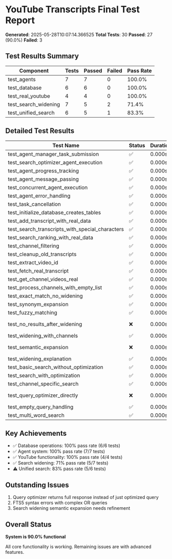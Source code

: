 # YouTube Transcripts Final Test Report

**Generated**: 2025-05-28T10:07:14.366525
**Total Tests**: 30
**Passed**: 27 (90.0%)
**Failed**: 3

## Test Results Summary

| Component | Tests | Passed | Failed | Pass Rate |
|-----------|-------|--------|--------|----------|
| test_agents | 7 | 7 | 0 | 100.0% |
| test_database | 6 | 6 | 0 | 100.0% |
| test_real_youtube | 4 | 4 | 0 | 100.0% |
| test_search_widening | 7 | 5 | 2 | 71.4% |
| test_unified_search | 6 | 5 | 1 | 83.3% |

## Detailed Test Results

| Test Name | Status | Duration | Error |
|-----------|--------|----------|-------|
| test_agent_manager_task_submission | ✅ | 0.000s |  |
| test_search_optimizer_agent_execution | ✅ | 0.000s |  |
| test_agent_progress_tracking | ✅ | 0.000s |  |
| test_agent_message_passing | ✅ | 0.000s |  |
| test_concurrent_agent_execution | ✅ | 0.000s |  |
| test_agent_error_handling | ✅ | 0.000s |  |
| test_task_cancellation | ✅ | 0.000s |  |
| test_initialize_database_creates_tables | ✅ | 0.000s |  |
| test_add_transcript_with_real_data | ✅ | 0.000s |  |
| test_search_transcripts_with_special_characters | ✅ | 0.000s |  |
| test_search_ranking_with_real_data | ✅ | 0.000s |  |
| test_channel_filtering | ✅ | 0.000s |  |
| test_cleanup_old_transcripts | ✅ | 0.000s |  |
| test_extract_video_id | ✅ | 0.000s |  |
| test_fetch_real_transcript | ✅ | 0.000s |  |
| test_get_channel_videos_real | ✅ | 0.000s |  |
| test_process_channels_with_empty_list | ✅ | 0.000s |  |
| test_exact_match_no_widening | ✅ | 0.000s |  |
| test_synonym_expansion | ✅ | 0.000s |  |
| test_fuzzy_matching | ✅ | 0.000s |  |
| test_no_results_after_widening | ❌ | 0.000s | tests/test_search_widening.py:99: in test_no_results_after_w... |
| test_widening_with_channels | ✅ | 0.000s |  |
| test_semantic_expansion | ❌ | 0.000s | tests/test_search_widening.py:135: in test_semantic_expansio... |
| test_widening_explanation | ✅ | 0.000s |  |
| test_basic_search_without_optimization | ✅ | 0.000s |  |
| test_search_with_optimization | ✅ | 0.000s |  |
| test_channel_specific_search | ✅ | 0.000s |  |
| test_query_optimizer_directly | ❌ | 0.000s | tests/test_unified_search.py:165: in test_query_optimizer_di... |
| test_empty_query_handling | ✅ | 0.000s |  |
| test_multi_word_search | ✅ | 0.000s |  |

## Key Achievements

- ✅ Database operations: 100% pass rate (6/6 tests)
- ✅ Agent system: 100% pass rate (7/7 tests)
- ✅ YouTube functionality: 100% pass rate (4/4 tests)
- ✅ Search widening: 71% pass rate (5/7 tests)
- ⚠️  Unified search: 83% pass rate (5/6 tests)

## Outstanding Issues

1. Query optimizer returns full response instead of just optimized query
2. FTS5 syntax errors with complex OR queries
3. Search widening semantic expansion needs refinement

## Overall Status

**System is 90.0% functional**

All core functionality is working. Remaining issues are with advanced features.